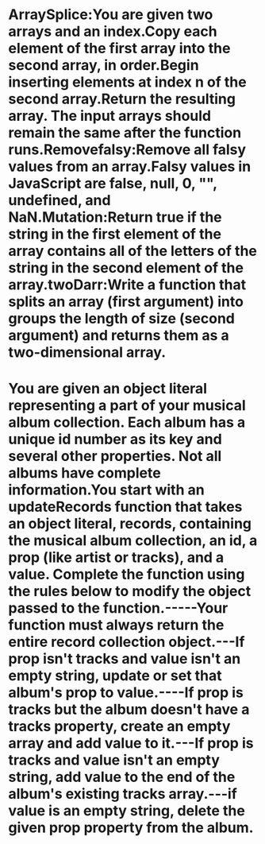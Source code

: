 # ArraySplice:You are given two arrays and an index.Copy each element of the first array into the second array, in order.Begin inserting elements at index n of the second array.Return the resulting array. The input arrays should remain the same after the function runs.Removefalsy:Remove all falsy values from an array.Falsy values in JavaScript are false, null, 0, "", undefined, and NaN.Mutation:Return true if the string in the first element of the array contains all of the letters of the string in the second element of the array.twoDarr:Write a function that splits an array (first argument) into groups the length of size (second argument) and returns them as a two-dimensional array.


# You are given an object literal representing a part of your musical album collection. Each album has a unique id number as its key and several other properties. Not all albums have complete information.You start with an updateRecords function that takes an object literal, records, containing the musical album collection, an id, a prop (like artist or tracks), and a value. Complete the function using the rules below to modify the object passed to the function.-----Your function must always return the entire record collection object.---If prop isn't tracks and value isn't an empty string, update or set that album's prop to value.----If prop is tracks but the album doesn't have a tracks property, create an empty array and add value to it.---If prop is tracks and value isn't an empty string, add value to the end of the album's existing tracks array.---if value is an empty string, delete the given prop property from the album.

